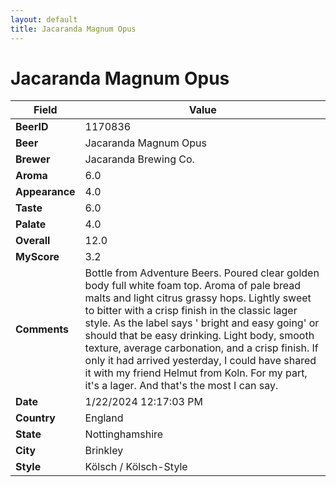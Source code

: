 ```yaml
---
layout: default
title: Jacaranda Magnum Opus
---
```


# Jacaranda Magnum Opus

| Field         | Value     |
|---------------|-----------|
| **BeerID** | 1170836 |
| **Beer** | Jacaranda Magnum Opus |
| **Brewer** | Jacaranda Brewing Co. |
| **Aroma** | 6.0 |
| **Appearance** | 4.0 |
| **Taste** | 6.0 |
| **Palate** | 4.0 |
| **Overall** | 12.0 |
| **MyScore** | 3.2 |
| **Comments** | Bottle from Adventure Beers. Poured clear golden body full white foam top. Aroma of pale bread malts and light citrus grassy hops. Lightly sweet to bitter with a crisp finish in the classic lager style. As the label says ' bright and easy going' or should that be easy drinking. Light body, smooth texture, average carbonation, and a crisp finish. If only it had arrived yesterday, I could have shared it with my friend Helmut from Koln. For my part, it's a lager. And that's the most I can say. |
| **Date** | 1/22/2024 12:17:03 PM |
| **Country** | England |
| **State** | Nottinghamshire |
| **City** | Brinkley |
| **Style** | Kölsch / Kölsch-Style |
